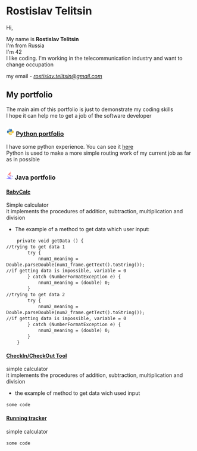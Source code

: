 # Rostislav Telitsin
Hi,  

My name is **Rostislav Telitsin**  
I'm from Russia  
I'm 42  
I like coding. I'm working in the telecommunication industry and want to change occupation  

my email - *rostislav.telitsin@gmail.com*

## My portfolio 
The main aim of this portfolio is just to demonstrate my coding skills  
I hope it can help me to get a job of the software developer
### ![alt-Python](python-logo-glassy3.png "Python") [Python portfolio](Python_Poftfolio.github.io) 

I have some python experience. You can see it [here](Python_Poftfolio.github.io)  
Python is used to make a more simple routing work of my current job as far as in possible

### ![alt-Java](Java_logo2.png "Java") Java portfolio

#### [BabyCalc](https://github.com/RostislavTelitsin/babyCalc)

Simple calculator  
it implements the procedures of addition, subtraction, multiplication and division

- The example of a method to get data which user input:  
~~~
    private void getData () {
//trying to get data 1
        try {
            nnum1_meaning = Double.parseDouble(num1_frame.getText().toString());
//if getting data is impossible, variable = 0
        } catch (NumberFormatException e) {
            nnum1_meaning = (double) 0;
        }
//trying to get data 2
        try {
            nnum2_meaning = Double.parseDouble(num2_frame.getText().toString());
//if getting data is impossible, variable = 0
        } catch (NumberFormatException e) {
            nnum2_meaning = (double) 0;
        }
    }
~~~

#### [CheckIn/CheckOut Tool](https://github.com/RostislavTelitsin/CheckInOut.git)

simple calculator  
it implements the procedures of addition, subtraction, multiplication and division

- the example of method to get data wich used input
~~~
some code
~~~

#### [Running tracker](https://github.com/RostislavTelitsin/runner.git)

simple calculator


~~~
some code
~~~


